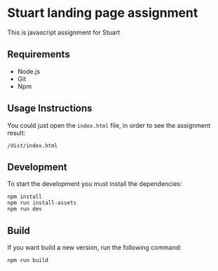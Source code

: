 Stuart landing page assignment
====

This is javascript assignment for Stuart

Requirements
---
* Node.js
* Git
* Npm

Usage Instructions
---
You could just open the `index.html` file, in order to see the assignment result:

```
/dist/index.html
```

Development
---
To start the development you must install the dependencies:

```
npm install
npm run install-assets
npm run dev
```

Build
---
If you want build a new version, run the following command:
```
npm run build
```

